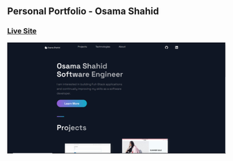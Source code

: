 ## Personal Portfolio - Osama Shahid

### [Live Site](https://osama-shahid.netlify.app/)

![Portfolio Website](public/images/website-live.png) 



